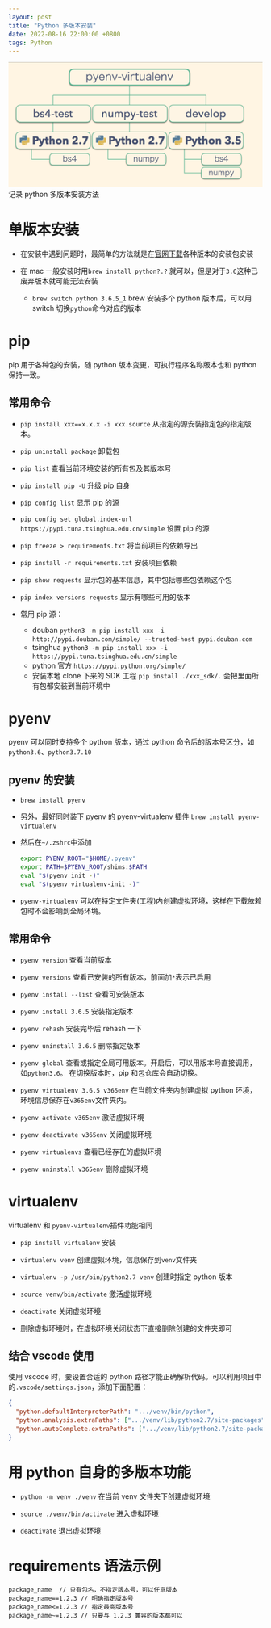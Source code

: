 ```yaml
---
layout: post
title: "Python 多版本安装"
date: 2022-08-16 22:00:00 +0800
tags: Python
---
```


![pyenv](/assets/images/2022-08-16-Python_ENV_1.jpeg)
记录 python 多版本安装方法

# 单版本安装

- 在安装中遇到问题时，最简单的方法就是在[官网下载](https://www.python.org/downloads/macos/)各种版本的安装包安装

- 在 mac 一般安装时用`brew install python?.?` 就可以，但是对于`3.6`这种已废弃版本就可能无法安装
  - `brew switch python 3.6.5_1` brew 安装多个 python 版本后，可以用 switch 切换`python`命令对应的版本

# pip

pip 用于各种包的安装，随 python 版本变更，可执行程序名称版本也和 python 保持一致。

## 常用命令

- `pip install xxx==x.x.x -i xxx.source`
  从指定的源安装指定包的指定版本。

- `pip uninstall package`
  卸载包

- `pip list`
  查看当前环境安装的所有包及其版本号

- `pip install pip -U`
  升级 pip 自身

- `pip config list`
  显示 pip 的源

- `pip config set global.index-url https://pypi.tuna.tsinghua.edu.cn/simple`
  设置 pip 的源

- `pip freeze > requirements.txt`
  将当前项目的依赖导出

- `pip install -r requirements.txt`
  安装项目依赖

- `pip show requests`
  显示包的基本信息，其中包括哪些包依赖这个包

- `pip index versions requests`
  显示有哪些可用的版本

- 常用 pip 源：
  - douban
    `python3 -m pip install xxx -i http://pypi.douban.com/simple/ --trusted-host pypi.douban.com`
  - tsinghua
    `python3 -m pip install xxx -i https://pypi.tuna.tsinghua.edu.cn/simple`
  - python 官方
    `https://pypi.python.org/simple/`
  - 安装本地 clone 下来的 SDK 工程
    `pip install ./xxx_sdk/.` 会把里面所有包都安装到当前环境中

# pyenv

pyenv 可以同时支持多个 python 版本，通过 python 命令后的版本号区分，如`python3.6`、`python3.7.10`

## pyenv 的安装

- `brew install pyenv`

- 另外，最好同时装下 pyenv 的 pyenv-virtualenv 插件
  `brew install pyenv-virtualenv`

- 然后在`~/.zshrc`中添加

  ```bash
  export PYENV_ROOT="$HOME/.pyenv"
  export PATH=$PYENV_ROOT/shims:$PATH
  eval "$(pyenv init -)"
  eval "$(pyenv virtualenv-init -)"
  ```

- `pyenv-virtualenv` 可以在特定文件夹(工程)内创建虚拟环境，这样在下载依赖包时不会影响到全局环境。

## 常用命令

- `pyenv version`
  查看当前版本

- `pyenv versions`
  查看已安装的所有版本，前面加`*`表示已启用

- `pyenv install --list`
  查看可安装版本

- `pyenv install 3.6.5`
  安装指定版本
- `pyenv rehash`
  安装完毕后 rehash 一下

- `pyenv uninstall 3.6.5`
  删除指定版本

- `pyenv global`
  查看或指定全局可用版本。开启后，可以用版本号直接调用，如`python3.6`。
  在切换版本时，pip 和包仓库会自动切换。

- `pyenv virtualenv 3.6.5 v365env`
  在当前文件夹内创建虚拟 python 环境，环境信息保存在`v365env`文件夹内。
- `pyenv activate v365env`
  激活虚拟环境
- `pyenv deactivate v365env`
  关闭虚拟环境
- `pyenv virtualenvs`
  查看已经存在的虚拟环境
- `pyenv uninstall v365env`
  删除虚拟环境

# virtualenv

virtualenv 和 `pyenv-virtualenv`插件功能相同

- `pip install virtualenv` 安装

- `virtualenv venv` 创建虚拟环境，信息保存到`venv`文件夹
- `virtualenv -p /usr/bin/python2.7 venv` 创建时指定 python 版本
- `source venv/bin/activate` 激活虚拟环境
- `deactivate` 关闭虚拟环境

- 删除虚拟环境时，在虚拟环境关闭状态下直接删除创建的文件夹即可

## 结合 vscode 使用

使用 vscode 时，要设置合适的 python 路径才能正确解析代码。可以利用项目中的`.vscode/settings.json`，添加下面配置：

```json
{
  "python.defaultInterpreterPath": ".../venv/bin/python",
  "python.analysis.extraPaths": [".../venv/lib/python2.7/site-packages"],
  "python.autoComplete.extraPaths": [".../venv/lib/python2.7/site-packages"]
}
```

# 用 python 自身的多版本功能

- `python -m venv ./venv`
  在当前 venv 文件夹下创建虚拟环境

- `source ./venv/bin/activate`
  进入虚拟环境

- `deactivate`
  退出虚拟环境

# requirements 语法示例

```
package_name  // 只有包名，不指定版本号，可以任意版本
package_name==1.2.3 // 明确指定版本号
package_name<=1.2.3 // 指定最高版本号
package_name~=1.2.3 // 只要与 1.2.3 兼容的版本都可以
```
